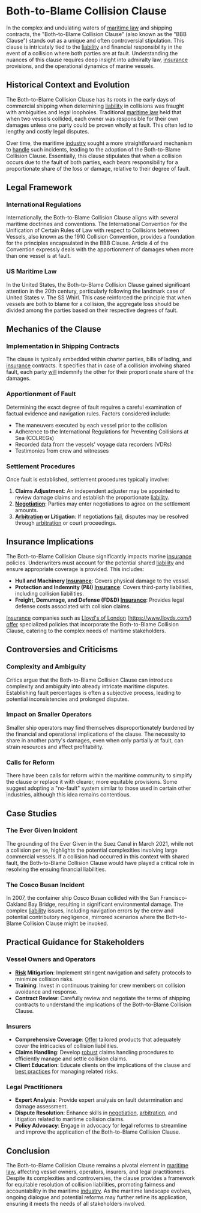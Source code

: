 # Both-to-Blame Collision Clause

In the complex and undulating waters of [maritime law](../m/maritime_law.md) and shipping contracts, the "Both-to-Blame Collision Clause" (also known as the "BBB Clause") stands out as a unique and often controversial stipulation. This clause is intricately tied to the [liability](../l/liability.md) and financial responsibility in the event of a collision where both parties are at fault. Understanding the nuances of this clause requires deep insight into admiralty law, [insurance](../i/insurance.md) provisions, and the operational dynamics of marine vessels.

## Historical Context and Evolution

The Both-to-Blame Collision Clause has its roots in the early days of commercial shipping when determining [liability](../l/liability.md) in collisions was fraught with ambiguities and legal loopholes. Traditional [maritime law](../m/maritime_law.md) held that when two vessels collided, each owner was responsible for their own damages unless one party could be proven wholly at fault. This often led to lengthy and costly legal disputes.

Over time, the maritime [industry](../i/industry.md) sought a more straightforward mechanism to [handle](../h/handle.md) such incidents, leading to the adoption of the Both-to-Blame Collision Clause. Essentially, this clause stipulates that when a collision occurs due to the fault of both parties, each bears responsibility for a proportionate share of the loss or damage, relative to their degree of fault.

## Legal Framework

### International Regulations

Internationally, the Both-to-Blame Collision Clause aligns with several maritime doctrines and conventions. The International Convention for the Unification of Certain Rules of Law with respect to Collisions between Vessels, also known as the 1910 Collision Convention, provides a foundation for the principles encapsulated in the BBB Clause. Article 4 of the Convention expressly deals with the apportionment of damages when more than one vessel is at fault.

### US Maritime Law

In the United States, the Both-to-Blame Collision Clause gained significant attention in the 20th century, particularly following the landmark case of United States v. The SS Whirl. This case reinforced the principle that when vessels are both to blame for a collision, the aggregate loss should be divided among the parties based on their respective degrees of fault.

## Mechanics of the Clause

### Implementation in Shipping Contracts

The clause is typically embedded within charter parties, bills of lading, and [insurance](../i/insurance.md) contracts. It specifies that in case of a collision involving shared fault, each party [will](../w/will.md) indemnify the other for their proportionate share of the damages.

### Apportionment of Fault

Determining the exact degree of fault requires a careful examination of factual evidence and navigation rules. Factors considered include:

- The maneuvers executed by each vessel prior to the collision
- Adherence to the International Regulations for Preventing Collisions at Sea (COLREGs)
- Recorded data from the vessels' voyage data recorders (VDRs)
- Testimonies from crew and witnesses

### Settlement Procedures

Once fault is established, settlement procedures typically involve:

1. **Claims Adjustment**: An independent adjuster may be appointed to review damage claims and establish the proportionate [liability](../l/liability.md).
2. **[Negotiation](../n/negotiation.md)**: Parties may enter negotiations to agree on the settlement amounts.
3. **[Arbitration](../a/arbitration.md) or Litigation**: If negotiations [fail](../f/fail.md), disputes may be resolved through [arbitration](../a/arbitration.md) or court proceedings.

## Insurance Implications

The Both-to-Blame Collision Clause significantly impacts marine [insurance](../i/insurance.md) policies. Underwriters must account for the potential shared [liability](../l/liability.md) and ensure appropriate coverage is provided. This includes:

- **Hull and Machinery [Insurance](../i/insurance.md)**: Covers physical damage to the vessel.
- **Protection and Indemnity (P&I) [Insurance](../i/insurance.md)**: Covers third-party liabilities, including collision liabilities.
- **Freight, Demurrage, and Defense (FD&D) [Insurance](../i/insurance.md)**: Provides legal defense costs associated with collision claims.

[Insurance](../i/insurance.md) companies such as [Lloyd's of London](../l/lloyd's_of_london.md) (https://www.lloyds.com/) [offer](../o/offer.md) specialized policies that incorporate the Both-to-Blame Collision Clause, catering to the complex needs of maritime stakeholders.

## Controversies and Criticisms

### Complexity and Ambiguity

Critics argue that the Both-to-Blame Collision Clause can introduce complexity and ambiguity into already intricate maritime disputes. Establishing fault percentages is often a subjective process, leading to potential inconsistencies and prolonged disputes.

### Impact on Smaller Operators

Smaller ship operators may find themselves disproportionately burdened by the financial and operational implications of the clause. The necessity to share in another party's damages, even when only partially at fault, can strain resources and affect profitability.

### Calls for Reform 

There have been calls for reform within the maritime community to simplify the clause or replace it with clearer, more equitable provisions. Some suggest adopting a "no-fault" system similar to those used in certain other industries, although this idea remains contentious.

## Case Studies

### The Ever Given Incident

The grounding of the Ever Given in the Suez Canal in March 2021, while not a collision per se, highlights the potential complexities involving large commercial vessels. If a collision had occurred in this context with shared fault, the Both-to-Blame Collision Clause would have played a critical role in resolving the ensuing financial liabilities.

### The Cosco Busan Incident

In 2007, the container ship Cosco Busan collided with the San Francisco-Oakland Bay Bridge, resulting in significant environmental damage. The complex [liability](../l/liability.md) issues, including navigation errors by the crew and potential contributory negligence, mirrored scenarios where the Both-to-Blame Collision Clause might be invoked.

## Practical Guidance for Stakeholders

### Vessel Owners and Operators

- **[Risk](../r/risk.md) Mitigation**: Implement stringent navigation and safety protocols to minimize collision risks.
- **Training**: Invest in continuous training for crew members on collision avoidance and response.
- **Contract Review**: Carefully review and negotiate the terms of shipping contracts to understand the implications of the Both-to-Blame Collision Clause.

### Insurers

- **Comprehensive Coverage**: [Offer](../o/offer.md) tailored products that adequately cover the intricacies of collision liabilities.
- **Claims Handling**: Develop [robust](../r/robust.md) claims handling procedures to efficiently manage and settle collision claims.
- **Client Education**: Educate clients on the implications of the clause and [best practices](../b/best_practices.md) for managing related risks.

### Legal Practitioners

- **Expert Analysis**: Provide expert analysis on fault determination and damage assessment.
- **Dispute Resolution**: Enhance skills in [negotiation](../n/negotiation.md), [arbitration](../a/arbitration.md), and litigation related to maritime collision claims.
- **Policy Advocacy**: Engage in advocacy for legal reforms to streamline and improve the application of the Both-to-Blame Collision Clause.

## Conclusion

The Both-to-Blame Collision Clause remains a pivotal element in [maritime law](../m/maritime_law.md), affecting vessel owners, operators, insurers, and legal practitioners. Despite its complexities and controversies, the clause provides a framework for equitable resolution of collision liabilities, promoting fairness and accountability in the maritime [industry](../i/industry.md). As the maritime landscape evolves, ongoing dialogue and potential reforms may further refine its application, ensuring it meets the needs of all stakeholders involved.